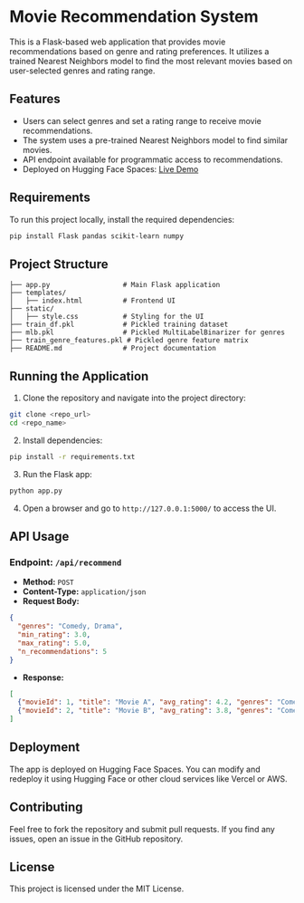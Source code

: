 # Movie Recommendation System

This is a Flask-based web application that provides movie recommendations based on genre and rating preferences. It utilizes a trained Nearest Neighbors model to find the most relevant movies based on user-selected genres and rating range.

## Features
- Users can select genres and set a rating range to receive movie recommendations.
- The system uses a pre-trained Nearest Neighbors model to find similar movies.
- API endpoint available for programmatic access to recommendations.
- Deployed on Hugging Face Spaces: [Live Demo](https://pranit144-rutu1.hf.space)

## Requirements

To run this project locally, install the required dependencies:
```bash
pip install Flask pandas scikit-learn numpy
```

## Project Structure
```
├── app.py                  # Main Flask application
├── templates/
│   ├── index.html          # Frontend UI
├── static/
│   ├── style.css           # Styling for the UI
├── train_df.pkl            # Pickled training dataset
├── mlb.pkl                 # Pickled MultiLabelBinarizer for genres
├── train_genre_features.pkl # Pickled genre feature matrix
├── README.md               # Project documentation
```

## Running the Application

1. Clone the repository and navigate into the project directory:
```bash
git clone <repo_url>
cd <repo_name>
```
2. Install dependencies:
```bash
pip install -r requirements.txt
```
3. Run the Flask app:
```bash
python app.py
```
4. Open a browser and go to `http://127.0.0.1:5000/` to access the UI.

## API Usage

### Endpoint: `/api/recommend`
- **Method:** `POST`
- **Content-Type:** `application/json`
- **Request Body:**
```json
{
  "genres": "Comedy, Drama",
  "min_rating": 3.0,
  "max_rating": 5.0,
  "n_recommendations": 5
}
```
- **Response:**
```json
[
  {"movieId": 1, "title": "Movie A", "avg_rating": 4.2, "genres": "Comedy|Drama"},
  {"movieId": 2, "title": "Movie B", "avg_rating": 3.8, "genres": "Comedy"}
]
```

## Deployment
The app is deployed on Hugging Face Spaces. You can modify and redeploy it using Hugging Face or other cloud services like Vercel or AWS.

## Contributing
Feel free to fork the repository and submit pull requests. If you find any issues, open an issue in the GitHub repository.

## License
This project is licensed under the MIT License.
